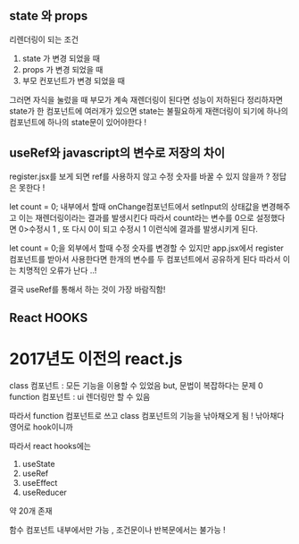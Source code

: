 ## state 와 props
리렌더링이 되는 조건 
1. state 가 변경 되었을 때
2. props 가 변경 되었을 때
3. 부모 컨포넌트가 변경 되었을 때 

그러면 자식을 눌렀을 때 부모가 계속 재렌더링이 된다면 성능이 저하된다
정리하자면 state가 한 컴포넌트에 여러개가 있으면 state는 불필요하게 재랜더링이 되기에
하나의 컴포넌트에 하나의 state문이 있어야한다 !

## useRef와 javascript의 변수로 저장의 차이
register.jsx를 보게 되면 ref를 사용하지 않고 수정 숫자를 바꿀 수 있지 않을까 ?
정답은 못한다 !

let count = 0; 내부에서 할때
onChange컴포넌트에서 setInput의 상태값을 변경해주고 이는 재렌더링이라는 결과를 발생시킨다
따라서 count라는 변수를 0으로 설정했다면 0>수정시 1 , 또 다시 0이 되고 수정시 1 이런식에 결과를 발생시키게 된다. 

let count = 0;을 외부에서 할때
수정 숫자를 변경할 수 있지만
app.jsx에서 register컴포넌트를 받아서 사용한다면 한개의 변수를 두 컴포넌트에서 공유하게 된다
따라서 이는 치명적인 오류가 난다 ..!

결국 useRef를 통해서 하는 것이 가장 바람직함!

## React HOOKS
# 2017년도 이전의 react.js
class 컴포넌트 : 모든 기능을 이용할 수 있었음 but, 문법이 복잡하다는 문제 0
function 컴포넌트 : ui 렌더링만 할 수 있음 

따라서 function 컴포넌트로 쓰고 class 컴포넌트의 기능을 낚아채오게 됨 ! 낚아채다 영어로 hook이니까

따라서 react hooks에는
1. useState
2. useRef
3. useEffect
4. useReducer

약 20개 존재

함수 컴포넌트 내부에서만 가능 , 조건문이나 반복문에서는 불가능 ! 


